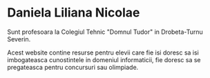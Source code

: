 # Daniela Liliana Nicolae

Sunt profesoara la Colegiul Tehnic "Domnul Tudor" in Drobeta-Turnu Severin. 

Acest website contine resurse pentru elevii care fie isi doresc 
sa isi imbogateasca cunostintele in domeniul informaticii, fie doresc sa se pregateasca 
pentru concursuri sau olimpiade.